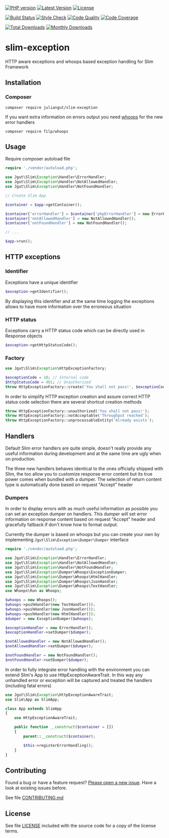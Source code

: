 [![PHP version](https://img.shields.io/badge/PHP-%3E%3D7-8892BF.svg?style=flat-square)](http://php.net)
[![Latest Version](https://img.shields.io/packagist/v/juliangut/slim-exception.svg?style=flat-square)](https://packagist.org/packages/juliangut/slim-exception)
[![License](https://img.shields.io/github/license/juliangut/slim-exception.svg?style=flat-square)](https://github.com/juliangut/slim-exception/blob/master/LICENSE)

[![Build Status](https://img.shields.io/travis/juliangut/slim-exception.svg?style=flat-square)](https://travis-ci.org/juliangut/slim-exception)
[![Style Check](https://styleci.io/repos/98827578/shield)](https://styleci.io/repos/98827578)
[![Code Quality](https://img.shields.io/scrutinizer/g/juliangut/slim-exception.svg?style=flat-square)](https://scrutinizer-ci.com/g/juliangut/slim-exception)
[![Code Coverage](https://img.shields.io/coveralls/juliangut/slim-exception.svg?style=flat-square)](https://coveralls.io/github/juliangut/slim-exception)

[![Total Downloads](https://img.shields.io/packagist/dt/juliangut/slim-exception.svg?style=flat-square)](https://packagist.org/packages/juliangut/slim-exception/stats)
[![Monthly Downloads](https://img.shields.io/packagist/dm/juliangut/slim-exception.svg?style=flat-square)](https://packagist.org/packages/juliangut/slim-exception/stats)

# slim-exception

HTTP aware exceptions and whoops based exception handling for Slim Framework

## Installation

### Composer

```
composer require juliangut/slim-exception
```

If you want extra information on errors output you need [whoops](https://github.com/filp/whoops) for the new error handlers 

```
composer require filp/whoops
```

## Usage

Require composer autoload file

```php
require './vendor/autoload.php';

use Jgut\Slim\Exception\Handler\ErrorHandler;
use Jgut\Slim\Exception\Handler\NotAllowedHandler;
use Jgut\Slim\Exception\Handler\NotFoundHandler;

// Create Slim App

$container = $app->getContainer();

$container['errorHandler'] = $container['phpErrorHandler'] = new ErrorHandler();
$container['notAllowedHandler'] = new NotAllowedHandler();
$container['notFoundHandler'] = new NotFoundHandler();

// ...

$app->run();
```

## HTTP exceptions

### Identifier

Exceptions have a unique identifier

```php
$exception->getIdentifier();
```

By displaying this identifier and at the same time logging the exceptions allows to have more information over the erroneous situation

### HTTP status

Exceptions carry a HTTP status code which can be directly used in Response objects

```php
$exception->getHttpStatusCode();
```

### Factory

```php
use Jgut\Slim\Exception\HttpExceptionFactory;

$exceptionCode = 10; // Internal code
$httpStatusCode = 401; // Unauthorized
throw HttpExceptionFactory::create('You shall not pass!', $exceptionCode, $httpStatusCode);
```

In order to simplify HTTP exception creation and assure correct HTTP status code selection there are several shortcut creation methods

```php
throw HttpExceptionFactory::unauthorized('You shall not pass!');
throw HttpExceptionFactory::notAcceptable('Throughput reached');
throw HttpExceptionFactory::unprocessableEntity('Already exists');
``` 

## Handlers

Default Slim error handlers are quite simple, doesn't really provide any useful information during development and at the same time are ugly when on production.

The three new handlers behaves identical to the ones officially shipped with Slim, the too allow you to customize response error content but its true power comes when bundled with a dumper. The selection of return content type is automatically done based on request "Accept" header

### Dumpers

In order to display errors with as much useful information as possible you can set an exception dumper on handlers. This dumper will set error information on response content based on request "Accept" header and gracefully fallback if don't know how to format output.

Currently the dumper is based on whoops but you can create your own by implementing `Jgut\Slim\Exception\Dumper\Dumper` interface

```php
require './vendor/autoload.php';

use Jgut\Slim\Exception\Handler\ErrorHandler;
use Jgut\Slim\Exception\Handler\NotAllowedHandler;
use Jgut\Slim\Exception\Handler\NotFoundHandler;
use Jgut\Slim\Exception\Dumper\Whoops\ExceptionDumper;
use Jgut\Slim\Exception\Dumper\Whoops\HtmlHandler;
use Jgut\Slim\Exception\Dumper\Whoops\JsonHandler;
use Jgut\Slim\Exception\Dumper\Whoops\TextHandler;
use Whoops\Run as Whoops;

$whoops = new Whoops();
$whoops->pushHandler(new TextHandler());
$whoops->pushHandler(new JsonHandler());
$whoops->pushHandler(new HtmlHandler());
$dumper = new ExceptionDumper($whoops);

$exceptionHandler = new ErrorHandler();
$exceptionHandler->setDumper($dumper);

$notAllowedHandler = new NotAllowedHandler();
$notAllowedHandler->setDumper($dumper);

$notFoundHandler = new NotFoundHandler();
$notFoundHandler->setDumper($dumper);
```

In order to fully integrate error handling with the environment you can extend Slim's App to use HttpExceptionAwareTrait. In this way any unhandled error or exception will be captured and treated the handlers (including fatal errors)

```php
use Jgut\Slim\Exception\HttpExceptionAwareTrait;
use Slim\App as SlimApp; 

class App extends SlimApp
{
    use HttpExceptionAwareTrait;

    public function __construct($container = [])
    {
        parent::__construct($container);

        $this->registerErrorHandling();
    }
}
```

## Contributing

Found a bug or have a feature request? [Please open a new issue](https://github.com/juliangut/slim-exception/issues). Have a look at existing issues before.

See file [CONTRIBUTING.md](https://github.com/juliangut/slim-exception/blob/master/CONTRIBUTING.md)

## License

See file [LICENSE](https://github.com/juliangut/slim-exception/blob/master/LICENSE) included with the source code for a copy of the license terms.
